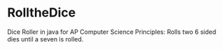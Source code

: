 # RolltheDice
Dice Roller in java for AP Computer Science Principles:
Rolls two 6 sided dies until a seven is rolled.
